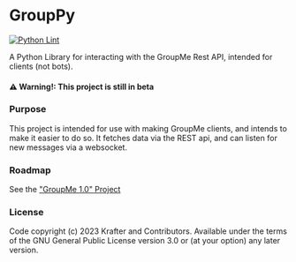 # GroupPy
[![Python Lint](https://github.com/TheKrafter/GroupPy/actions/workflows/python-lint.yml/badge.svg)](https://github.com/TheKrafter/GroupPy/actions/workflows/python-lint.yml)

A Python Library for interacting with the GroupMe Rest API, intended for clients (not bots).

#### ⚠️ Warning!: This project is still in beta

### Purpose
This project is intended for use with making GroupMe clients, and intends to make it easier to do so. It fetches data via the REST api, and can listen for new messages via a websocket.

### Roadmap
See the ["GroupMe 1.0" Project](https://github.com/users/TheKrafter/projects/1)

### License
Code copyright (c) 2023 Krafter and Contributors. Available under the terms of the GNU General Public License version 3.0 or (at your option) any later version.

<!--
## Helpful Documentation links:
OAuth - https://dev.groupme.com/tutorials/oauth
REST API - https://dev.groupme.com/docs/v3
How Responses are Structured - https://dev.groupme.com/docs/responses

 -->
